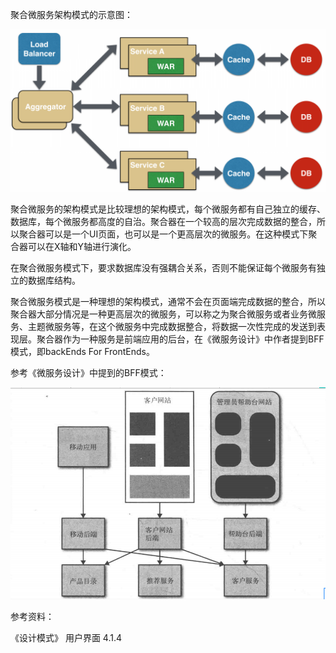 聚合微服务架构模式的示意图：

![](/assets/juhe-micro.png)

聚合微服务的架构模式是比较理想的架构模式，每个微服务都有自己独立的缓存、数据库，每个微服务都高度的自治。聚合器在一个较高的层次完成数据的整合，所以聚合器可以是一个UI页面，也可以是一个更高层次的微服务。在这种模式下聚合器可以在X轴和Y轴进行演化。

在聚合微服务模式下，要求数据库没有强耦合关系，否则不能保证每个微服务有独立的数据库结构。

聚合微服务模式是一种理想的架构模式，通常不会在页面端完成数据的整合，所以聚合器大部分情况是一种更高层次的微服务，可以称之为聚合微服务或者业务微服务、主题微服务等，在这个微服务中完成数据整合，将数据一次性完成的发送到表现层。聚合器作为一种服务是前端应用的后台，在《微服务设计》中作者提到BFF模式，即backEnds For FrontEnds。

参考《微服务设计》中提到的BFF模式：

![](/assets/BFF.png)





参考资料：

《设计模式》 用户界面 4.1.4

